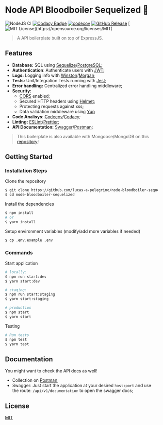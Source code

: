 # Node API Bloodboiler Sequelized :rocket:

![NodeJS CI](https://github.com/lucas-a-pelegrino/node-bloodboiler-sequelized/workflows/NodeJS%20CI/badge.svg) [![Codacy Badge](https://api.codacy.com/project/badge/Grade/b92c60eca75141d1ae6cf1298b15ba39)](https://www.codacy.com/manual/lucas.assuncao.p/node-bloodboiler-sequelized?utm_source=github.com&utm_medium=referral&utm_content=lucas-a-pelegrino/node-bloodboiler-sequelized&utm_campaign=Badge_Grade) [![codecov](https://codecov.io/gh/lucas-a-pelegrino/node-bloodboiler-sequelized/branch/develop/graph/badge.svg)](https://codecov.io/gh/lucas-a-pelegrino/node-bloodboiler-sequelized) [![GitHub Release](https://img.shields.io/github/v/release/lucas-a-pelegrino/node-bloodboiler-sequelized?sort=semver)]() [![MIT License](https://img.shields.io/apm/l/atomic-design-ui.svg?)](https://opensource.org/licenses/MIT)

> A API boilerplate built on top of ExpressJS.

## Features

- **Database:** SQL using [Sequelize](https://sequelize.org/v5/)/[PostgreSQL](https://www.postgresql.org);
- **Authentication**: Authenticate users with [JWT](https://jwt.io);
- **Logs:** Logging info with [Winston](https://github.com/winstonjs/winston)/[Morgan](https://github.com/expressjs/morgan);
- **Tests:** Unit/Integration Tests running with [Jest](https://jestjs.io);
- **Error handling:** Centralized error handling middleware;
- **Security:**
  - [CORS](https://github.com/expressjs/cors) enabled;
  - Secured HTTP headers using [Helmet](https://helmetjs.github.io);
  - Protecting requests against xss;
  - Data validation middleware using [Yup](https://github.com/jquense/yup)
- **Code Analisys**: [Codecov](https://codecov.io)/[Codacy](https://www.codacy.com);
- **Linting:** [ESLint](https://eslint.org)/[Prettier](https://prettier.io);
- **API Documentation:** [Swagger](https://swagger.io)/[Postman](https://www.postman.com);

> This boilerplate is also available with Mongoose/MongoDB on this [repository](https://github.com/lucas-a-pelegrino/node-bloodboiler)!

## Getting Started

### Installation Steps

Clone the repository

```sh
$ git clone https://github.com/lucas-a-pelegrino/node-bloodboiler-sequelized
$ cd node-bloodboiler-sequelized
```

Install the dependencies

```sh
$ npm install
# or
$ yarn install
```

Setup environment variables (modify/add more variables if needed)

```sh
$ cp .env.example .env
```

### Commands

Start application

```sh
# locally:
$ npm run start:dev
$ yarn start:dev

# staging:
$ npm run start:staging
$ yarn start:staging

# production
$ npm start
$ yarn start
```

Testing

```sh
# Run tests
$ npm test
$ yarn test
```

## Documentation

You might want to check the API docs as well!

- Collection on [Postman](https://documenter.getpostman.com/view/2660803/SzmZcfU6);
- Swagger: Just start the application at your desired `host:port` and use the route: `/api/v1/documentation` to open the swagger docs;

## License

[MIT](https://opensource.org/licenses/MIT)

